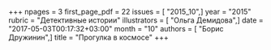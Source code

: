 +++
npages = 3
first_page_pdf = 22
issues = [ "2015_10",]
year = "2015"
rubric = "Детективные истории"
illustrators = [ "Ольга Демидова",]
date = "2017-05-03T00:17:32+03:00"
month = "10"
authors = [ "Борис Дружинин",]
title = "Прогулка в космосе"
+++
